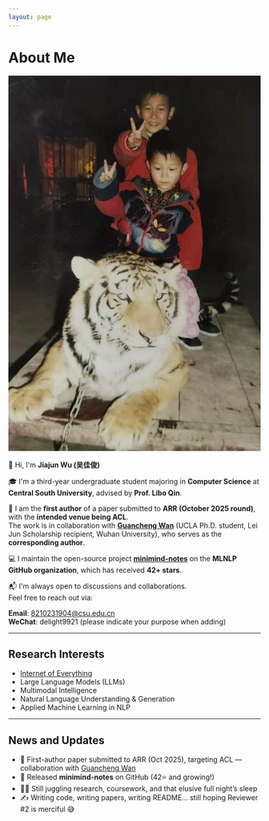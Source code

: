 ```yaml
---
layout: page
---
```


# About Me

<img src="/images/with_tiger.jpg" class="floatpic">

👋 Hi, I'm **Jiajun Wu (吴佳俊)**

🎓 I'm a third-year undergraduate student majoring in **Computer Science** at **Central South University**, advised by **Prof. Libo Qin**.

📄 I am the **first author** of a paper submitted to **ARR (October 2025 round)**, with the **intended venue being ACL**.  
The work is in collaboration with **[Guancheng Wan](https://guanchengwan.github.io)** (UCLA Ph.D. student, Lei Jun Scholarship recipient, Wuhan University), who serves as the **corresponding author**.

💻 I maintain the open-source project [**minimind-notes**](https://github.com/MLNLP-World/minimind-notes) on the **MLNLP GitHub organization**, which has received **42+ stars**.

📬 I'm always open to discussions and collaborations.  
Feel free to reach out via:  

**Email**: 8210231904@csu.edu.cn  
**WeChat**: delight9921 (please indicate your purpose when adding)

---

## Research Interests

- [Internet of Everything](https://scholar.google.com/citations?view_op=search_authors&hl=zh-CN&mauthors=label:internet_of_everything)
- Large Language Models (LLMs)
- Multimodal Intelligence
- Natural Language Understanding & Generation
- Applied Machine Learning in NLP

---

## News and Updates

- 📝 First-author paper submitted to ARR (Oct 2025), targeting ACL — collaboration with [Guancheng Wan](https://guanchengwan.github.io)  
- 🚀 Released **minimind-notes** on GitHub (42⭐ and growing!)  
- 🧑‍🔬 Still juggling research, coursework, and that elusive full night’s sleep  
- ✍️ Writing code, writing papers, writing README... still hoping Reviewer #2 is merciful 😅  

<br>
